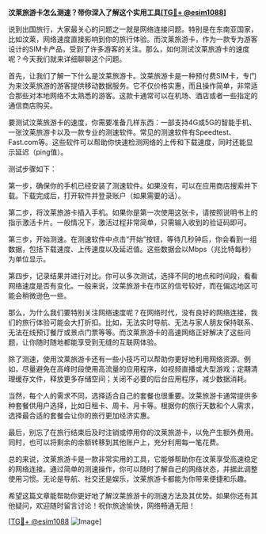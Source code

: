 **汶莱旅游卡怎么测速？带你深入了解这个实用工具[[TG💪+ @esim1088](https://t.me/s/esim1088)]**

说到出国旅行，大家最关心的问题之一就是网络连接问题。特别是在东南亚国家，比如汶莱，网络速度直接影响到你的旅行体验。而汶莱旅游卡，作为一款专为游客设计的SIM卡产品，受到了许多游客的关注。那么，如何测试汶莱旅游卡的速度呢？今天我们就来详细聊聊这个问题。

首先，让我们了解一下什么是汶莱旅游卡。汶莱旅游卡是一种预付费SIM卡，专门为来汶莱旅游的游客提供移动数据服务。它不仅价格实惠，而且操作简单，非常适合那些对本地网络不太熟悉的游客。这款卡通常可以在机场、酒店或者一些指定的通信商店购买。

要测试汶莱旅游卡的速度，你需要准备几样东西：一部支持4G或5G的智能手机、一张汶莱旅游卡以及一款专业的测速软件。常见的测速软件有Speedtest、Fast.com等。这些软件可以帮助你快速检测网络的上传和下载速度，同时还能显示延迟（ping值）。

测试步骤如下：

第一步，确保你的手机已经安装了测速软件。如果没有，可以在应用商店搜索并下载。下载完成后，打开软件并登录账户（如果需要的话）。

第二步，将汶莱旅游卡插入手机。如果你是第一次使用这张卡，请按照说明书上的指示激活卡片。一般情况下，激活过程非常简单，只需输入收到的验证码即可。

第三步，开始测速。在测速软件中点击“开始”按钮，等待几秒钟后，你会看到一组数据，包括下载速度、上传速度以及延迟值。这些数据会以Mbps（兆比特每秒）为单位显示。

第四步，记录结果并进行对比。你可以多次测试，选择不同的地点和时间段，看看网络速度是否有变化。一般来说，汶莱旅游卡在市区的信号较好，而在偏远地区可能会稍微逊色一些。

那么，为什么我们要特别关注网络速度呢？在网络时代，没有良好的网络连接，我们的旅行体验可能会大打折扣。比如，无法实时导航、无法与家人朋友保持联系、无法在线预订餐厅或景点门票等等。而汶莱旅游卡的高速网络正好解决了这些问题，让你随时随地都能享受到无缝的互联网体验。

除了测速，使用汶莱旅游卡还有一些小技巧可以帮助你更好地利用网络资源。例如，尽量避免在高峰时段使用高流量的应用程序，如视频直播或大型游戏；定期清理缓存文件，释放更多存储空间；关闭不必要的后台应用程序，减少数据消耗。

当然，每个人的需求不同，选择适合自己的套餐也很重要。汶莱旅游卡通常提供多种套餐供用户选择，比如日租卡、周卡、月卡等。根据你的旅行天数和个人需求，选择最合适的套餐会让你的旅行更加经济实惠。

最后，别忘了在旅行结束后及时注销或停用你的汶莱旅游卡，以免产生额外费用。同时，也可以将剩余的余额转移到其他账户上，充分利用每一笔花费。

总的来说，汶莱旅游卡是一款非常实用的工具，它能够帮助你在汶莱享受高速稳定的网络连接。通过简单的测速操作，你可以随时了解自己的网络状态，并据此调整使用习惯。无论是导航、社交还是娱乐，汶莱旅游卡都能为你带来便捷和乐趣。

希望这篇文章能帮助你更好地了解汶莱旅游卡的测速方法及其优势。如果你还有其他疑问，欢迎随时留言讨论！祝你旅途愉快，网络畅通无阻！

[[TG💪+ @esim1088](https://t.me/s/esim1088) ![Image](https://i.postimg.cc/4NQfJmqS/Snipaste-2025-05-13-00-14-12.png)]